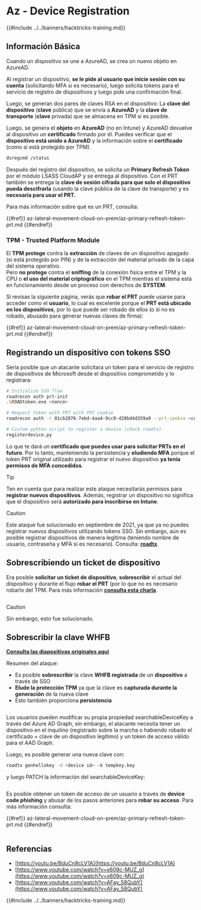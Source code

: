 # Az - Device Registration

{{#include ../../banners/hacktricks-training.md}}

## Información Básica

Cuando un dispositivo se une a AzureAD, se crea un nuevo objeto en AzureAD.

Al registrar un dispositivo, **se le pide al usuario que inicie sesión con su cuenta** (solicitando MFA si es necesario), luego solicita tokens para el servicio de registro de dispositivos y luego pide una confirmación final.

Luego, se generan dos pares de claves RSA en el dispositivo: La **clave del dispositivo** (**clave** pública) que se envía a **AzureAD** y la **clave de transporte** (**clave** privada) que se almacena en TPM si es posible.

Luego, se genera el **objeto** en **AzureAD** (no en Intune) y AzureAD devuelve al dispositivo un **certificado** firmado por él. Puedes verificar que el **dispositivo está unido a AzureAD** y la información sobre el **certificado** (como si está protegido por TPM).
```bash
dsregcmd /status
```
Después del registro del dispositivo, se solicita un **Primary Refresh Token** por el módulo LSASS CloudAP y se entrega al dispositivo. Con el PRT también se entrega la **clave de sesión cifrada para que solo el dispositivo pueda descifrarla** (usando la clave pública de la clave de transporte) y es **necesaria para usar el PRT.**

Para más información sobre qué es un PRT, consulta:

{{#ref}}
az-lateral-movement-cloud-on-prem/az-primary-refresh-token-prt.md
{{#endref}}

### TPM - Trusted Platform Module

El **TPM** **protege** contra la **extracción** de claves de un dispositivo apagado (si está protegido por PIN) y de la extracción del material privado de la capa del sistema operativo.\
Pero **no protege** contra el **sniffing** de la conexión física entre el TPM y la CPU o **el uso del material criptográfico** en el TPM mientras el sistema está en funcionamiento desde un proceso con derechos de **SYSTEM**.

Si revisas la siguiente página, verás que **robar el PRT** puede usarse para acceder como el **usuario**, lo cual es excelente porque el **PRT está ubicado en los dispositivos**, por lo que puede ser robado de ellos (o si no es robado, abusado para generar nuevas claves de firma):

{{#ref}}
az-lateral-movement-cloud-on-prem/az-primary-refresh-token-prt.md
{{#endref}}

## Registrando un dispositivo con tokens SSO

Sería posible que un atacante solicitara un token para el servicio de registro de dispositivos de Microsoft desde el dispositivo comprometido y lo registrara:
```bash
# Initialize SSO flow
roadrecon auth prt-init
.\ROADtoken.exe <nonce>

# Request token with PRT with PRT cookie
roadrecon auth -r 01cb2876-7ebd-4aa4-9cc9-d28bd4d359a9 --prt-cookie <cookie>

# Custom pyhton script to register a device (check roadtx)
registerdevice.py
```
Lo que te dará un **certificado que puedes usar para solicitar PRTs en el futuro**. Por lo tanto, manteniendo la persistencia y **eludiendo MFA** porque el token PRT original utilizado para registrar el nuevo dispositivo **ya tenía permisos de MFA concedidos**.

> [!TIP]
> Ten en cuenta que para realizar este ataque necesitarás permisos para **registrar nuevos dispositivos**. Además, registrar un dispositivo no significa que el dispositivo será **autorizado para inscribirse en Intune**.

> [!CAUTION]
> Este ataque fue solucionado en septiembre de 2021, ya que ya no puedes registrar nuevos dispositivos utilizando tokens SSO. Sin embargo, aún es posible registrar dispositivos de manera legítima (teniendo nombre de usuario, contraseña y MFA si es necesario). Consulta: [**roadtx**](https://github.com/carlospolop/hacktricks-cloud/blob/master/pentesting-cloud/azure-security/az-lateral-movement-cloud-on-prem/az-roadtx-authentication.md).

## Sobrescribiendo un ticket de dispositivo

Era posible **solicitar un ticket de dispositivo**, **sobrescribir** el actual del dispositivo y durante el flujo **robar el PRT** (por lo que no es necesario robarlo del TPM. Para más información [**consulta esta charla**](https://youtu.be/BduCn8cLV1A).

<figure><img src="../../images/image (32).png" alt=""><figcaption></figcaption></figure>

> [!CAUTION]
> Sin embargo, esto fue solucionado.

## Sobrescribir la clave WHFB

[**Consulta las diapositivas originales aquí**](https://dirkjanm.io/assets/raw/Windows%20Hello%20from%20the%20other%20side_nsec_v1.0.pdf)

Resumen del ataque:

- Es posible **sobrescribir** la clave **WHFB registrada** de un **dispositivo** a través de SSO
- **Elude la protección TPM** ya que la clave es **capturada durante la generación** de la nueva clave
- Esto también proporciona **persistencia**

<figure><img src="../../images/image (34).png" alt=""><figcaption></figcaption></figure>

Los usuarios pueden modificar su propia propiedad searchableDeviceKey a través del Azure AD Graph, sin embargo, el atacante necesita tener un dispositivo en el inquilino (registrado sobre la marcha o habiendo robado el certificado + clave de un dispositivo legítimo) y un token de acceso válido para el AAD Graph.

Luego, es posible generar una nueva clave con:
```bash
roadtx genhellokey -d <device id> -k tempkey.key
```
y luego PATCH la información del searchableDeviceKey:

<figure><img src="../../images/image (36).png" alt=""><figcaption></figcaption></figure>

Es posible obtener un token de acceso de un usuario a través de **device code phishing** y abusar de los pasos anteriores para **robar su acceso**. Para más información consulta:

{{#ref}}
az-lateral-movement-cloud-on-prem/az-primary-refresh-token-prt.md
{{#endref}}

<figure><img src="../../images/image (37).png" alt=""><figcaption></figcaption></figure>

## Referencias

- [https://youtu.be/BduCn8cLV1A](https://youtu.be/BduCn8cLV1A)
- [https://www.youtube.com/watch?v=x609c-MUZ_g](https://www.youtube.com/watch?v=x609c-MUZ_g)
- [https://www.youtube.com/watch?v=AFay_58QubY](https://www.youtube.com/watch?v=AFay_58QubY)

{{#include ../../banners/hacktricks-training.md}}
